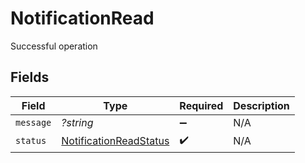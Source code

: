 # NotificationRead

Successful operation


## Fields

| Field                                                                   | Type                                                                    | Required                                                                | Description                                                             |
| ----------------------------------------------------------------------- | ----------------------------------------------------------------------- | ----------------------------------------------------------------------- | ----------------------------------------------------------------------- |
| `message`                                                               | *?string*                                                               | :heavy_minus_sign:                                                      | N/A                                                                     |
| `status`                                                                | [NotificationReadStatus](../../models/shared/NotificationReadStatus.md) | :heavy_check_mark:                                                      | N/A                                                                     |
